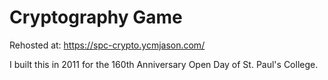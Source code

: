 Cryptography Game
=================

Rehosted at: https://spc-crypto.ycmjason.com/

I built this in 2011 for the 160th Anniversary Open Day of St. Paul's College.
